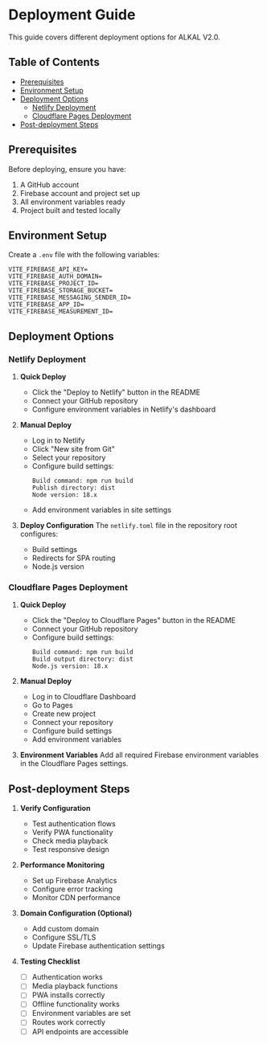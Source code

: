 # Deployment Guide

This guide covers different deployment options for ALKAL V2.0.

## Table of Contents
- [Prerequisites](#prerequisites)
- [Environment Setup](#environment-setup)
- [Deployment Options](#deployment-options)
  - [Netlify Deployment](#netlify-deployment)
  - [Cloudflare Pages Deployment](#cloudflare-pages-deployment)
- [Post-deployment Steps](#post-deployment-steps)

## Prerequisites

Before deploying, ensure you have:
1. A GitHub account
2. Firebase account and project set up
3. All environment variables ready
4. Project built and tested locally

## Environment Setup

Create a `.env` file with the following variables:
```env
VITE_FIREBASE_API_KEY=
VITE_FIREBASE_AUTH_DOMAIN=
VITE_FIREBASE_PROJECT_ID=
VITE_FIREBASE_STORAGE_BUCKET=
VITE_FIREBASE_MESSAGING_SENDER_ID=
VITE_FIREBASE_APP_ID=
VITE_FIREBASE_MEASUREMENT_ID=
```

## Deployment Options

### Netlify Deployment

1. **Quick Deploy**
   - Click the "Deploy to Netlify" button in the README
   - Connect your GitHub repository
   - Configure environment variables in Netlify's dashboard

2. **Manual Deploy**
   - Log in to Netlify
   - Click "New site from Git"
   - Select your repository
   - Configure build settings:
     ```
     Build command: npm run build
     Publish directory: dist
     Node version: 18.x
     ```
   - Add environment variables in site settings

3. **Deploy Configuration**
   The `netlify.toml` file in the repository root configures:
   - Build settings
   - Redirects for SPA routing
   - Node.js version

### Cloudflare Pages Deployment

1. **Quick Deploy**
   - Click the "Deploy to Cloudflare Pages" button in the README
   - Connect your GitHub repository
   - Configure build settings:
     ```
     Build command: npm run build
     Build output directory: dist
     Node.js version: 18.x
     ```

2. **Manual Deploy**
   - Log in to Cloudflare Dashboard
   - Go to Pages
   - Create new project
   - Connect your repository
   - Configure build settings
   - Add environment variables

3. **Environment Variables**
   Add all required Firebase environment variables in the Cloudflare Pages settings.

## Post-deployment Steps

1. **Verify Configuration**
   - Test authentication flows
   - Verify PWA functionality
   - Check media playback
   - Test responsive design

2. **Performance Monitoring**
   - Set up Firebase Analytics
   - Configure error tracking
   - Monitor CDN performance

3. **Domain Configuration (Optional)**
   - Add custom domain
   - Configure SSL/TLS
   - Update Firebase authentication settings

4. **Testing Checklist**
   - [ ] Authentication works
   - [ ] Media playback functions
   - [ ] PWA installs correctly
   - [ ] Offline functionality works
   - [ ] Environment variables are set
   - [ ] Routes work correctly
   - [ ] API endpoints are accessible